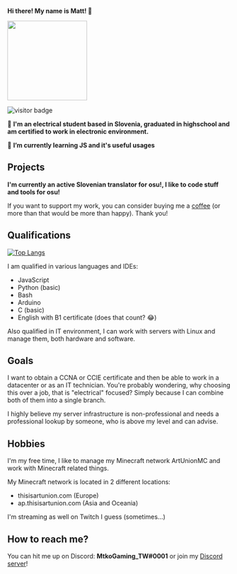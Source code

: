 **Hi there! My name is Matt! :wave:**

<img height="180em" src="https://github-readme-stats.vercel.app/api?username=DemsarMa&show_icons=true&hide_border=true&&count_private=true&include_all_commits=true&theme=dracula" />

![visitor badge](https://visitor-badge.glitch.me/badge?page_id=DemsarMa.DemsarMa)

:book: **I'm an electrical student based in Slovenia, graduated in highschool and am certified to work in electronic environment.**

🌱 **I’m currently learning JS and it's useful usages**

## Projects
**I'm currently an active Slovenian translator for osu!, I like to code stuff and tools for osu!**

If you want to support my work, you can consider buying me a [coffee](https://ko-fi.com/mtkogaming) (or more than that would be more than happy). Thank you!

## Qualifications
[![Top Langs](https://github-readme-stats.vercel.app/api/top-langs/?username=DemsarMa&layout=compact)](https://github.com/anuraghazra/github-readme-stats)

I am qualified in various languages and IDEs:
- JavaScript
- Python (basic)
- Bash
- Arduino
- C (basic)
- English with B1 certificate (does that count? :joy:)

Also qualified in IT environment, I can work with servers with Linux and manage them, both hardware and software.

## Goals

I want to obtain a CCNA or CCIE certificate and then be able to work in a datacenter or as an IT technician. You're probably wondering, why choosing this over a job, that is "electrical" focused? Simply because I can combine both of them into a single branch.

I highly believe my server infrastructure is non-professional and needs a professional lookup by someone, who is above my level and can advise.

## Hobbies

I'm my free time, I like to manage my Minecraft network ArtUnionMC and work with Minecraft related things.

My Minecraft network is located in 2 different locations:

- thisisartunion.com (Europe)
- ap.thisisartunion.com (Asia and Oceania)

I'm streaming as well on Twitch I guess (sometimes...)

## How to reach me?
You can hit me up on Discord: **MtkoGaming_TW#0001**
or join my [Discord server](https://discord.mtkogaming.com)!

